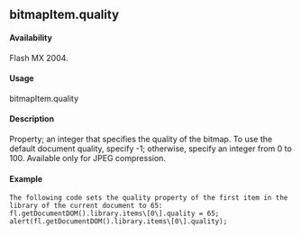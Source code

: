 ## bitmapItem.quality

#### Availability

Flash MX 2004.

#### Usage

bitmapItem.quality

#### Description

Property; an integer that specifies the quality of the bitmap. To use the default document quality, specify -1; otherwise, specify an integer from 0 to 100. Available only for JPEG compression.

#### Example

```
The following code sets the quality property of the first item in the library of the current document to 65:
fl.getDocumentDOM().library.items\[0\].quality = 65; alert(fl.getDocumentDOM().library.items\[0\].quality);

```